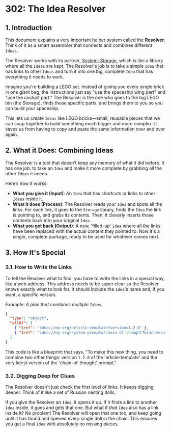 # 302: The Idea Resolver

## 1. Introduction

This document explains a very important helper system called the **Resolver**. Think of it as a smart assembler that connects and combines different `Ideas`.

The Resolver works with its partner, [System: Storage](./301_ideator_storage.md), which is like a library where all the `Ideas` are kept. The Resolver's job is to take a simple `Idea` that has links to other `Ideas` and turn it into one big, complete `Idea` that has everything it needs to work.

Imagine you're building a LEGO set. Instead of giving you every single brick in one giant bag, the instructions just say "use the spaceship wing part" and "use the cockpit part." The Resolver is the one who goes to the big LEGO bin (the Storage), finds those specific parts, and brings them to you so you can build your spaceship.

This lets us create `Ideas` like LEGO bricks—small, reusable pieces that we can snap together to build something much bigger and more complex. It saves us from having to copy and paste the same information over and over again.

## 2. What it Does: Combining Ideas

The Resolver is a tool that doesn’t keep any memory of what it did before. It has one job: to take an `Idea` and make it more complete by grabbing all the other `Ideas` it needs.

Here’s how it works:

- **What you give it (Input)**: An `Idea` that has shortcuts or links to other `Ideas` inside it.
- **What it does (Process)**: The Resolver reads your `Idea` and spots all the links. For each link, it goes to the `Storage` library, finds the `Idea` the link is pointing to, and grabs its contents. Then, it cleverly inserts those contents back into your original `Idea`.
- **What you get back (Output)**: A new, 'filled-up' `Idea` where all the links have been replaced with the actual content they pointed to. Now it's a single, complete package, ready to be used for whatever comes next.

## 3. How It's Special

### 3.1. How to Write the Links

To tell the Resolver what to find, you have to write the links in a special way, like a web address. This address needs to be super clear so the Resolver knows exactly what to look for. It should include the `Idea`'s name and, if you want, a specific version.

_Example: A plan that combines multiple `Ideas`._

```json
{
  "type": "object",
  "allOf": [
    { "$ref": "idea://my-org/article-template?version=1.2.0" },
    { "$ref": "idea://my-org/system-prompts/chain-of-thought?branch=latest" }
  ]
}
```

This code is like a blueprint that says, "To make this new thing, you need to combine two other things: version `1.2.0` of the 'article-template' and the very latest version of the 'chain-of-thought' prompt."

### 3.2. Digging Deep for Clues

The Resolver doesn't just check the first level of links. It keeps digging deeper. Think of it like a set of Russian nesting dolls.

If you give the Resolver an `Idea`, it opens it up. If it finds a link to another `Idea` inside, it goes and gets that one. But what if *that* `Idea` also has a link inside it? No problem! The Resolver will open that one too, and keep going until it has found and opened every single doll in the chain. This ensures you get a final `Idea` with absolutely no missing pieces.